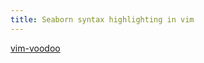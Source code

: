 ```yaml
---
title: Seaborn syntax highlighting in vim
---
```


[vim-voodoo](https://github.com/erietz/vim-voodoo)
